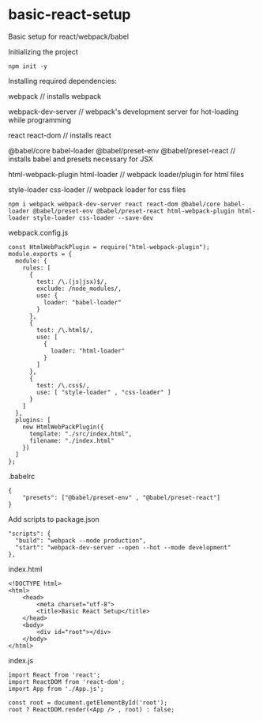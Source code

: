 # basic-react-setup
Basic setup for react/webpack/babel

Initializing the project
```
npm init -y
```

Installing required dependencies:

  webpack // installs webpack

  webpack-dev-server // webpack's development server for hot-loading while programming

  react react-dom // installs react

  @babel/core babel-loader @babel/preset-env @babel/preset-react // installs babel and presets necessary for JSX

  html-webpack-plugin html-loader // webpack loader/plugin for html files

  style-loader css-loader // webpack loader for css files

```
npm i webpack webpack-dev-server react react-dom @babel/core babel-loader @babel/preset-env @babel/preset-react html-webpack-plugin html-loader style-loader css-loader --save-dev
```

webpack.config.js

```
const HtmlWebPackPlugin = require("html-webpack-plugin");
module.exports = {
  module: {
    rules: [
      {
        test: /\.(js|jsx)$/,
        exclude: /node_modules/,
        use: {
          loader: "babel-loader"
        }
      },
      {
        test: /\.html$/,
        use: [
          {
            loader: "html-loader"
          }
        ]
      },
      {
        test: /\.css$/,
        use: [ "style-loader" , "css-loader" ]
      }
    ]
  },
  plugins: [
    new HtmlWebPackPlugin({
      template: "./src/index.html",
      filename: "./index.html"
    })
  ]
};
```
.babelrc

```
{    
	"presets": ["@babel/preset-env" , "@babel/preset-react"]
}
```

Add scripts to package.json

```
"scripts": {
  "build": "webpack --mode production",
  "start": "webpack-dev-server --open --hot --mode development"
},
```

index.html

```
<!DOCTYPE html>
<html>
    <head>
        <meta charset="utf-8">
        <title>Basic React Setup</title>
    </head>
    <body>
        <div id="root"></div>
    </body>
</html>
```

index.js

```
import React from 'react';
import ReactDOM from 'react-dom';
import App from './App.js';

const root = document.getElementById('root');
root ? ReactDOM.render(<App /> , root) : false;
```

